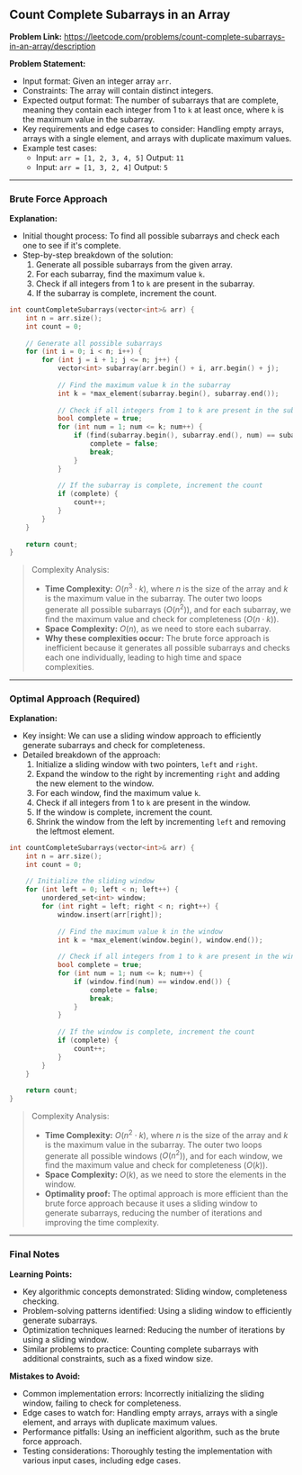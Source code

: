 ## Count Complete Subarrays in an Array
**Problem Link:** https://leetcode.com/problems/count-complete-subarrays-in-an-array/description

**Problem Statement:**
- Input format: Given an integer array `arr`.
- Constraints: The array will contain distinct integers.
- Expected output format: The number of subarrays that are complete, meaning they contain each integer from 1 to `k` at least once, where `k` is the maximum value in the subarray.
- Key requirements and edge cases to consider: Handling empty arrays, arrays with a single element, and arrays with duplicate maximum values.
- Example test cases:
  - Input: `arr = [1, 2, 3, 4, 5]`
    Output: `11`
  - Input: `arr = [1, 3, 2, 4]`
    Output: `5`

---

### Brute Force Approach

**Explanation:**
- Initial thought process: To find all possible subarrays and check each one to see if it's complete.
- Step-by-step breakdown of the solution:
  1. Generate all possible subarrays from the given array.
  2. For each subarray, find the maximum value `k`.
  3. Check if all integers from 1 to `k` are present in the subarray.
  4. If the subarray is complete, increment the count.

```cpp
int countCompleteSubarrays(vector<int>& arr) {
    int n = arr.size();
    int count = 0;
    
    // Generate all possible subarrays
    for (int i = 0; i < n; i++) {
        for (int j = i + 1; j <= n; j++) {
            vector<int> subarray(arr.begin() + i, arr.begin() + j);
            
            // Find the maximum value k in the subarray
            int k = *max_element(subarray.begin(), subarray.end());
            
            // Check if all integers from 1 to k are present in the subarray
            bool complete = true;
            for (int num = 1; num <= k; num++) {
                if (find(subarray.begin(), subarray.end(), num) == subarray.end()) {
                    complete = false;
                    break;
                }
            }
            
            // If the subarray is complete, increment the count
            if (complete) {
                count++;
            }
        }
    }
    
    return count;
}
```

> Complexity Analysis:
> - **Time Complexity:** $O(n^3 \cdot k)$, where $n$ is the size of the array and $k$ is the maximum value in the subarray. The outer two loops generate all possible subarrays ($O(n^2)$), and for each subarray, we find the maximum value and check for completeness ($O(n \cdot k)$).
> - **Space Complexity:** $O(n)$, as we need to store each subarray.
> - **Why these complexities occur:** The brute force approach is inefficient because it generates all possible subarrays and checks each one individually, leading to high time and space complexities.

---

### Optimal Approach (Required)

**Explanation:**
- Key insight: We can use a sliding window approach to efficiently generate subarrays and check for completeness.
- Detailed breakdown of the approach:
  1. Initialize a sliding window with two pointers, `left` and `right`.
  2. Expand the window to the right by incrementing `right` and adding the new element to the window.
  3. For each window, find the maximum value `k`.
  4. Check if all integers from 1 to `k` are present in the window.
  5. If the window is complete, increment the count.
  6. Shrink the window from the left by incrementing `left` and removing the leftmost element.

```cpp
int countCompleteSubarrays(vector<int>& arr) {
    int n = arr.size();
    int count = 0;
    
    // Initialize the sliding window
    for (int left = 0; left < n; left++) {
        unordered_set<int> window;
        for (int right = left; right < n; right++) {
            window.insert(arr[right]);
            
            // Find the maximum value k in the window
            int k = *max_element(window.begin(), window.end());
            
            // Check if all integers from 1 to k are present in the window
            bool complete = true;
            for (int num = 1; num <= k; num++) {
                if (window.find(num) == window.end()) {
                    complete = false;
                    break;
                }
            }
            
            // If the window is complete, increment the count
            if (complete) {
                count++;
            }
        }
    }
    
    return count;
}
```

> Complexity Analysis:
> - **Time Complexity:** $O(n^2 \cdot k)$, where $n$ is the size of the array and $k$ is the maximum value in the subarray. The outer two loops generate all possible windows ($O(n^2)$), and for each window, we find the maximum value and check for completeness ($O(k)$).
> - **Space Complexity:** $O(k)$, as we need to store the elements in the window.
> - **Optimality proof:** The optimal approach is more efficient than the brute force approach because it uses a sliding window to generate subarrays, reducing the number of iterations and improving the time complexity.

---

### Final Notes

**Learning Points:**
- Key algorithmic concepts demonstrated: Sliding window, completeness checking.
- Problem-solving patterns identified: Using a sliding window to efficiently generate subarrays.
- Optimization techniques learned: Reducing the number of iterations by using a sliding window.
- Similar problems to practice: Counting complete subarrays with additional constraints, such as a fixed window size.

**Mistakes to Avoid:**
- Common implementation errors: Incorrectly initializing the sliding window, failing to check for completeness.
- Edge cases to watch for: Handling empty arrays, arrays with a single element, and arrays with duplicate maximum values.
- Performance pitfalls: Using an inefficient algorithm, such as the brute force approach.
- Testing considerations: Thoroughly testing the implementation with various input cases, including edge cases.